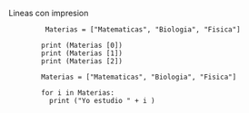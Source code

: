 
Lineas con impresion 


             Materias = ["Matematicas", "Biologia", "Fisica"]

            print (Materias [0])
            print (Materias [1])
            print (Materias [2])

            Materias = ["Matematicas", "Biologia", "Fisica"]
            
            for i in Materias:
              print ("Yo estudio " + i )
      
